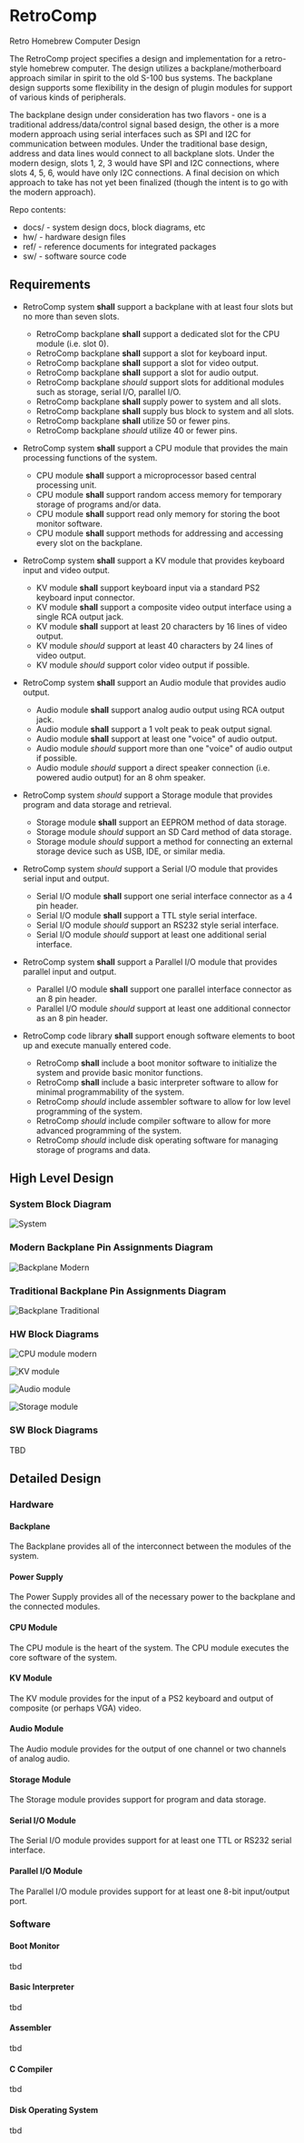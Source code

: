 # RetroComp
Retro Homebrew Computer Design 

The RetroComp project specifies a design and implementation for a retro-style homebrew computer.  The design utilizes a backplane/motherboard approach similar in spirit to the old S-100 bus systems.  The backplane design supports some flexibility in the design of plugin modules for support of various kinds of peripherals.

The backplane design under consideration has two flavors - one is a traditional address/data/control signal based design, the other is a more modern approach using serial interfaces such as SPI and I2C for communication between modules.  Under the traditional base design, address and data lines would connect to all backplane slots.  Under the modern design, slots 1, 2, 3 would have SPI and I2C connections, where slots 4, 5, 6, would have only I2C connections.  A final decision on which approach to take has not yet been finalized (though the intent is to go with the modern approach).

Repo contents:

* docs/          - system design docs, block diagrams, etc
* hw/            - hardware design files
* ref/           - reference documents for integrated packages
* sw/            - software source code


## Requirements

* RetroComp system **shall** support a backplane with at least four slots but no more than seven slots.
  * RetroComp backplane **shall** support a dedicated slot for the CPU module (i.e. slot 0).
  * RetroComp backplane **shall** support a slot for keyboard input.
  * RetroComp backplane **shall** support a slot for video output.
  * RetroComp backplane **shall** support a slot for audio output.
  * RetroComp backplane *should* support slots for additional modules such as storage, serial I/O, parallel I/O.
  * RetroComp backplane **shall** supply power to system and all slots.
  * RetroComp backplane **shall** supply bus block to system and all slots.
  * RetroComp backplane **shall** utilize 50 or fewer pins.
  * RetroComp backplane *should* utilize 40 or fewer pins.

* RetroComp system **shall** support a CPU module that provides the main processing functions of the system.
  * CPU module **shall** support a microprocessor based central processing unit.
  * CPU module **shall** support random access memory for temporary storage of programs and/or data.
  * CPU module **shall** support read only memory for storing the boot monitor software.
  * CPU module **shall** support methods for addressing and accessing every slot on the backplane.

* RetroComp system **shall** support a KV module that provides keyboard input and video output.
  * KV module **shall** support keyboard input via a standard PS2 keyboard input connector.
  * KV module **shall** support a composite video output interface using a single RCA output jack.
  * KV module **shall** support at least 20 characters by 16 lines of video output.
  * KV module *should* support at least 40 characters by 24 lines of video output.
  * KV module *should* support color video output if possible.

* RetroComp system **shall** support an Audio module that provides audio output.
  * Audio module **shall** support analog audio output using RCA output jack.
  * Audio module **shall** support a 1 volt peak to peak output signal.
  * Audio module **shall** support at least one "voice" of audio output.
  * Audio module *should* support more than one "voice" of audio output if possible.
  * Audio module *should* support a direct speaker connection (i.e. powered audio output) for an 8 ohm speaker.

* RetroComp system *should* support a Storage module that provides program and data storage and retrieval.
  * Storage module **shall** support an EEPROM method of data storage.
  * Storage module *should* support an SD Card method of data storage.
  * Storage module *should* support a method for connecting an external storage device such as USB, IDE, or similar media.

* RetroComp system *should* support a Serial I/O module that provides serial input and output.
  * Serial I/O module **shall** support one serial interface connector as a 4 pin header.
  * Serial I/O module **shall** support a TTL style serial interface.
  * Serial I/O module *should* support an RS232 style serial interface.
  * Serial I/O module *should* support at least one additional serial interface. 

* RetroComp system **shall** support a Parallel I/O module that provides parallel input and output.
  * Parallel I/O module **shall** support one parallel interface connector as an 8 pin header.
  * Parallel I/O module *should* support at least one additional connector as an 8 pin header.

* RetroComp code library **shall** support enough software elements to boot up and execute manually entered code.
  * RetroComp **shall** include a boot monitor software to initialize the system and provide basic monitor functions.
  * RetroComp **shall** include a basic interpreter software to allow for minimal programmability of the system.
  * RetroComp *should* include assembler software to allow for low level programming of the system.
  * RetroComp *should* include compiler software to allow for more advanced programming of the system.
  * RetroComp *should* include disk operating software for managing storage of programs and data.


## High Level Design

### System Block Diagram

![System](https://github.com/dervish77/RetroComp/blob/main/docs/RetroComp-System-Block-Diagram.png?raw=true)

### Modern Backplane Pin Assignments Diagram

![Backplane Modern](https://github.com/dervish77/RetroComp/blob/main/docs/RetroComp-backplane.png?raw=true)

### Traditional Backplane Pin Assignments Diagram

![Backplane Traditional](https://github.com/dervish77/RetroComp/blob/main/docs/RetroComp-alt-backplane.png?raw=true)

### HW Block Diagrams

![CPU module modern](https://github.com/dervish77/RetroComp/blob/main/docs/RetroComp-CPU-Block-Diagram.png?raw=true)

![KV module](https://github.com/dervish77/RetroComp/blob/main/docs/RetroComp-KV-Block-Diagram.png?raw=true)

![Audio module](https://github.com/dervish77/RetroComp/blob/main/docs/RetroComp-Audio-Block-Diagram.png?raw=true)

![Storage module](https://github.com/dervish77/RetroComp/blob/main/docs/RetroComp-Storage-Block-Diagram.png?raw=true)

### SW Block Diagrams

TBD


## Detailed Design

### Hardware

#### Backplane

The Backplane provides all of the interconnect between the modules of the system.

#### Power Supply

The Power Supply provides all of the necessary power to the backplane and the connected modules.

#### CPU Module

The CPU module is the heart of the system.  The CPU module executes the core software of the system.

#### KV Module

The KV module provides for the input of a PS2 keyboard and output of composite (or perhaps VGA) video.

#### Audio Module

The Audio module provides for the output of one channel or two channels of analog audio.

#### Storage Module

The Storage module provides support for program and data storage.

#### Serial I/O Module

The Serial I/O module provides support for at least one TTL or RS232 serial interface.

#### Parallel I/O Module

The Parallel I/O module provides support for at least one 8-bit input/output port.

### Software

#### Boot Monitor

tbd

#### Basic Interpreter

tbd

#### Assembler

tbd

#### C Compiler

tbd

#### Disk Operating System

tbd
